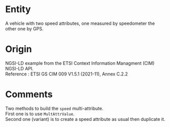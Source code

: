 # Entity

A vehicle with two speed attributes, one measured by speedometer the other one by GPS.

# Origin

NGSI-LD example from the ETSI Context Information Managment (CIM) NGSI-LD API.<br>
Reference : ETSI GS CIM 009 V1.5.1 (2021-11), Annex C.2.2

# Comments

Two methods to build the `speed` multi-attribute.<br>
First one is to use `MultAttrValue`.<br>
Second one (variant) is to create a speed attribute as usual then duplicate it.